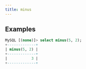 ```yaml
---
title: minus
---
```


## Examples

```sql
MySQL [(none)]> select minus(5, 2);
+-------------+
| minus(5, 2) |
+-------------+
|           3 |
+-------------+
```